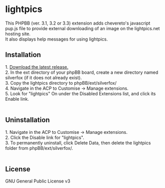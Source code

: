 # lightpics
This PHPBB (ver. 3.1, 3.2 or 3.3) extension adds chevereto's javascript pup.js file to provide external downloading of an image on the lightpics.net hosting site.<br>
It also displays help messages for using lightpics.<br>
<h2>Installation</h2>
1. <a href="https://github.com/silverfoxsoul/lightpics/raw/master/silverfox_lightpics.zip">Download the latest release.</a><br>
2. In the ext directory of your phpBB board, create a new directory named silverfox (if it does not already exist).<br>
3. Copy the lightpics directory to phpBB/ext/silverfox/<br>
4. Navigate in the ACP to Customise -> Manage extensions.<br>
5. Look for "lightpics" On under the Disabled Extensions list, and click its Enable link.<br>
<br>
<h2>Uninstallation</h2>
1. Navigate in the ACP to Customise -> Manage extensions.<br>
2. Click the Disable link for "lightpics".<br>
3. To permanently uninstall, click Delete Data, then delete the lightpics folder from phpBB/ext/silverfox/.<br>
<br>
<h2>License</h3>
GNU General Public License v3<br>
